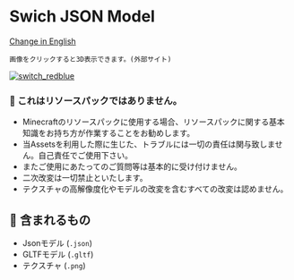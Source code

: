 # Swich JSON Model
[Change in English](https://github.com/wanko-zushi/Switch-Model/blob/master/README-en.md)

```画像をクリックすると3D表示できます。(外部サイト)```

[![switch_redblue](https://user-images.githubusercontent.com/74033831/191235770-acc1b083-6011-4fb6-a8ad-d7f5e0d51cdd.gif)](https://gh.s7a.dev/mc3d/?https://raw.githubusercontent.com/wanko-zushi/Switch-Model/master/assets/Switch.gltf?token=GHSAT0AAAAAABMKREBX4NYKUKKOEG6MAUQ2YZJRAXQ)


### 🛑 これはリソースパックではありません。
- Minecraftのリソースパックに使用する場合、リソースパックに関する基本知識をお持ち方が作業することをお勧めします。
- 当Assetsを利用した際に生じた、トラブルには一切の責任は関与致しません。自己責任でご使用下さい。
- またご使用にあたってのご質問等は基本的に受け付けません。
- 二次改変は一切禁止といたします。
- テクスチャの高解像度化やモデルの改変を含むすべての改変は認めません。

## 🎁 含まれるもの
- Jsonモデル (`.json`)
- GLTFモデル (`.gltf`)
- テクスチャ (`.png`)
